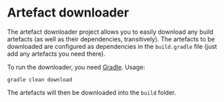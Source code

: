 # Artefact downloader
The artefact downloader project allows you to easily download any build artefacts (as well as their dependencies, transitively).
The artefacts to be downloaded are configured as dependencies in the `build.gradle` file (just add any artefacts you need there).

To run the downloader, you need [Gradle](https://gradle.org/gradle-download/).
Usage:

    gradle clean download

The artefacts will then be downloaded into the `build` folder.